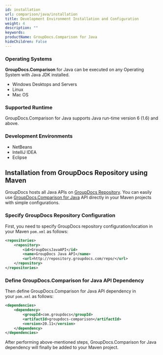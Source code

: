 ```yaml
---
id: installation
url: comparison/java/installation
title: Development Environment Installation and Configuration
weight: 4
description: ""
keywords: 
productName: GroupDocs.Comparison for Java
hideChildren: False
---
```

### Operating Systems

**GroupDocs.Comparison** for Java can be executed on any Operating System with Java JDK installed.

*   Windows Desktops and Servers
*   Linux
*   Mac OS

### Supported Runtime

GroupDocs.Comparison for Java supports Java run-time version 6 (1.6) and above.

### Development Environments

*   NetBeans
*   IntelliJ IDEA
*   Eclipse

## Installation from GroupDocs Repository using Maven

GroupDocs hosts all Java APIs on [GroupDocs Repository](https://repository.groupdocs.com/webapp/#/artifacts/browse/tree/General/repo). You can easily use [GroupDocs.Comparison for Java](https://repository.groupdocs.com/webapp/#/artifacts/browse/tree/General/repo/com/groupdocs/groupdocs-comparison) API directly in your Maven projects with simple configurations.

### Specify GroupDocs Repository Configuration

First, you need to specify GroupDocs repository configuration/location in your Maven `pom.xml` as follows:

```xml
<repositories>
	<repository>
		<id>GroupDocsJavaAPI</id>
		<name>GroupDocs Java API</name>
		<url>http://repository.groupdocs.com/repo/</url>
	</repository>
</repositories>
```

### Define GroupDocs.Comparison for Java API Dependency

Then define GroupDocs.Comparison for Java API dependency in your `pom.xml` as follows:

```xml
<dependencies>
    <dependency>
        <groupId>com.groupdocs</groupId>
        <artifactId>groupdocs-comparison</artifactId>
        <version>20.11</version> 
    </dependency>
</dependencies>
```

After performing above-mentioned steps, GroupDocs.Comparison for Java dependency will finally be added to your Maven project.
